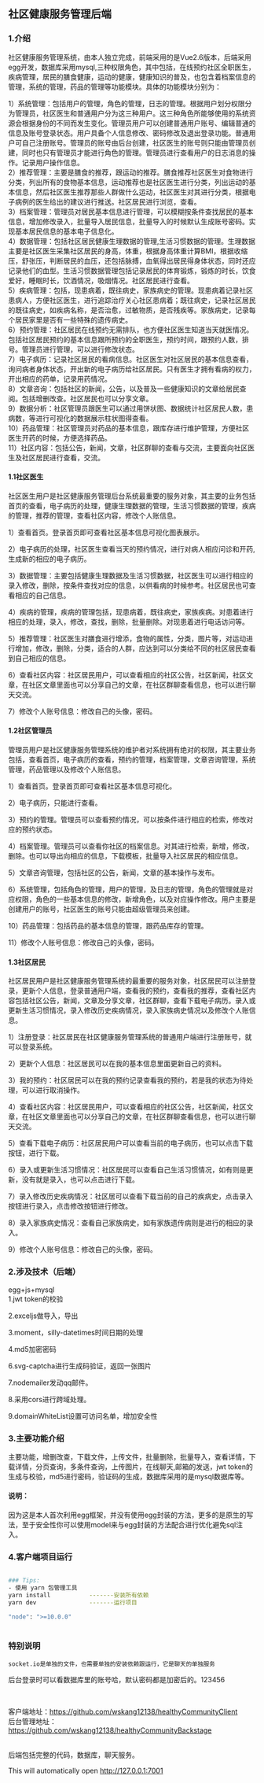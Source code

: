 ## 社区健康服务管理后端

### 1.介绍


​    社区健康服务管理系统，由本人独立完成，前端采用的是Vue2.6版本，后端采用egg开发，数据库采用mysql,三种权限角色，其中包括，在线预约社区全职医生，疾病管理，居民的膳食健康，运动的健康，健康知识的普及，也包含着档案信息的管理，系统的管理，药品的管理等功能模块。具体的功能模块分别为：</br>

1）系统管理：包括用户的管理，角色的管理，日志的管理。根据用户划分权限分为管理员，社区医生和普通用户分为这三种用户。这三种角色所能够使用的系统资源会根据身份的不同而发生变化。管理员用户可以创建普通用户账号、编辑普通的信息及账号登录状态。用户具备个人信息修改、密码修改及退出登录功能。普通用户可自己注册账号。管理员的账号由后台创建，社区医生的账号则只能由管理员创建，同时也只有管理员才能进行角色的管理。管理员进行查看用户的日志消息的操作。记录用户操作信息。</br>
2）推荐管理：主要是膳食的推荐，跟运动的推荐。膳食推荐社区医生对食物进行分类，列出所有的食物基本信息，运动推荐也是社区医生进行分类，列出运动的基本信息，然后社区医生推荐那些人群做什么运动，社区医生对其进行分类，根据电子病例的医生给出的建议进行推送。社区居民进行浏览，查看。</br>
3）档案管理：管理员对居民基本信息进行管理，可以模糊按条件查找居民的基本信息，增加修改录入，批量导入居民信息，批量导入的时候默认生成账号密码。实现基本居民信息的基本电子信息化。</br>
4）数据管理：包括社区居民健康生理数据的管理,生活习惯数据的管理。生理数据主要是社区医生采集社区居民的身高，体重，根据身高体重计算BMI，根据收缩压，舒张压，判断居民的血压，还包括脉搏，血氧得出居民得身体状态，同时还应记录他们的血型。生活习惯数据管理包括记录居民的体育锻炼，锻炼的时长，饮食爱好，睡眠时长，饮酒情况，吸烟情况。社区居民进行查看。</br>
5）疾病管理：包括，现患病着，既往病史，家族病史的管理。现患病着记录社区患病人，方便社区医生，进行追踪治疗关心社区患病着；既往病史，记录社区居民的既往病史，如疾病名称，是否治愈，过敏物质，是否残疾等。家族病史，记录每个居民家里是否有一些特殊的遗传病史。</br>
6）预约管理：社区居民在线预约无需排队，也方便社区医生知道当天就医情况。包括社区居民预约的基本信息跟所预约的全职医生，预约时间，跟预约人数，排号。管理员进行管理，可以进行修改状态。</br>
7）电子病历：记录社区居民的看病信息。社区医生对社区居民的基本信息查看，询问病者身体状态，开出新的电子病历给社区居民。只有医生才拥有看病的权力，开出相应的药单，记录用药情况。</br>
8）文章咨询：包括社区的新闻，公告，以及普及一些健康知识的文章给居民查阅。包括增删改查。社区居民也可以分享文章。</br>
9）数据分析：社区管理员跟医生可以通过用饼状图、数据统计社区居民人数，患病数，等进行可视化的数据展示柱状图得查看。</br>
10）药品管理：社区管理员对药品的基本信息，跟库存进行维护管理，方便社区医生开药的时候，方便选择药品。</br>
11）社区内容：包括公告，新闻，文章，社区群聊的查看与交流，主要面向社区医生及社区居民进行查看，交流。</br>

#### 1.1社区医生

社区医生用户是社区健康服务管理后台系统最重要的服务对象，其主要的业务包括首页的查看，电子病历的处理，健康生理数据的管理，生活习惯数据的管理，疾病的管理，推荐的管理，查看社区内容，修改个人账信息。</br>

1）查看首页。登录首页即可查看社区基本信息可视化图表展示。</br>

2）电子病历的处理，社区医生查看当天的预约情况，进行对病人相应问诊和开药, 生成新的相应的电子病历。</br>

3）数据管理：主要包括健康生理数据及生活习惯数据，社区医生可以进行相应的录入修改，删除，按条件查找对应的信息，以供看病的时候参考。社区居民也可查看相应的自己信息。</br>

4）疾病的管理，疾病的管理包括，现患病着，既往病史，家族疾病。对患着进行相应的处理，录入，修改，查找，删除，批量删除。对现患着进行电话访问等。</br>

5）推荐管理：社区医生对膳食进行增添，食物的属性，分类，图片等，对运动进行增加，修改，删除，分类，适合的人群，应达到可以分类给不同的社区居民查看到自己相应的信息。</br>

6）查看社区内容：社区居民用户，可以查看相应的社区公告，社区新闻，社区文章，在社区文章里面也可以分享自己的文章，在社区群聊查看信息，也可以进行聊天交流。</br>

7）修改个人账号信息：修改自己的头像，密码。</br>

#### 1.2社区管理员

管理员用户是社区健康服务管理系统的维护者对系统拥有绝对的权限，其主要业务包括，查看首页，电子病历的查看，预约的管理，档案管理，文章咨询管理，系统管理，药品管理以及修改个人账信息。</br>

1）查看首页。登录首页即可查看社区基本信息可视化。</br>

2）电子病历，只能进行查看。</br>

3）预约的管理。管理员可以查看预约情况，可以按条件进行相应的检索，修改对应的预约状态。</br>

4）档案管理。管理员可以查看你社区的档案信息。对其进行检索，新增，修改，删除。也可以导出向相应的信息，下载模板，批量导入社区居民的相应信息。</br>

5）文章咨询管理，包括社区的公告，新闻，文章的基本操作与发布。</br>

6）系统管理，包括角色的管理，用户的管理，及日志的管理，角色的管理就是对应权限，角色的一些基本信息的修改，新增角色，以及对应操作修改。用户主要是创建用户的账号，社区医生的账号只能由超级管理员来创建。</br>

10）药品管理：包括药品的基本信息的管理，跟药品库存的管理。</br>

11）修改个人账号信息：修改自己的头像，密码。</br>

#### 1.3社区居民

社区居民用户是社区健康服务管理系统的最重要的服务对象，社区居民可以注册登录，更新个人信息，登录普通用户端，查看我的预约，查看我的推荐，查看社区内容包括社区公告，新闻，文章及分享文章，社区群聊，查看下载电子病历。录入或更新生活习惯情况，录入修改历史疾病情况，录入家族病史情况以及修改个人账信息。</br>

1）注册登录：社区居民在社区健康服务管理系统的普通用户端进行注册账号，就可以登录系统。</br>

2）更新个人信息：社区居民可以在我的基本信息里面更新自己的资料。</br>

3）我的预约：社区居民可以在我的预约记录查看我的预约，若是我的状态为待处理，可以进行取消操作。</br>

4）查看社区内容：社区居民用户，可以查看相应的社区公告，社区新闻，社区文章，在社区文章里面也可以分享自己的文章，在社区群聊查看信息，也可以进行聊天交流。</br>

5）查看下载电子病历：社区居民用户可以查看当前的电子病历，也可以点击下载按钮，进行下载。</br>

6）录入或更新生活习惯情况：社区居民可以查看自己生活习惯情况，如有则是更新，没有就是录入，也可以点击进行下载。</br>

7）录入修改历史疾病情况：社区居可以查看下载当前的自己的疾病史，点击录入按钮进行录入，点击修改按钮进行修改。</br>

8）录入家族病史情况：查看自己家族病史，如有家族遗传病则是进行的相应的录入。</br>

9）修改个人账号信息：修改自己的头像，密码。</br>

### 2.涉及技术（后端）

egg+js+mysql
</br>
1.jwt token的校验</br>

2.exceljs做导入，导出</br>

3.moment，silly-datetimes时间日期的处理</br>

4.md5加密密码</br>

6.svg-captcha进行生成码验证，返回一张图片</br>

7.nodemailer发动qq邮件。</br>

8.采用cors进行跨域处理。

9.domainWhiteList设置可访问名单，增加安全性

### 3.主要功能介绍

主要功能，增删改查，下载文件，上传文件，批量删除，批量导入，查看详情，下载详情，分页查询，多条件查询，上传图片，在线聊天,邮箱的发送，jwt token的生成与校验，md5进行密码，验证码的生成，数据库采用的是mysql数据库等。

#### 说明：

​     因为这是本人首次利用egg框架，并没有使用egg封装的方法，更多的是原生的写法，至于安全性你可以使用model来与egg封装的方法配合进行优化避免sql注入。

### 4.客户端项目运行

```bash

### Tips:
- 使用 yarn 包管理工具
yarn install           -------安装所有依赖
yarn dev               -------运行项目

"node": ">=10.0.0"
 
```

### 特别说明

```socket.io是单独的文件，也需要单独的安装依赖跟运行，它是聊天的单独服务```

后台登录时可以看数据库里的账号哈，默认密码都是加密后的。123456

</br>

客户端地址：https://github.com/wskang12138/healthyCommunityClient
</br>
后台管理地址：https://github.com/wskang12138/healthyCommunityBackstage

</br>
后端包括完整的代码，数据库，聊天服务。

This will automatically open http://127.0.0.1:7001

